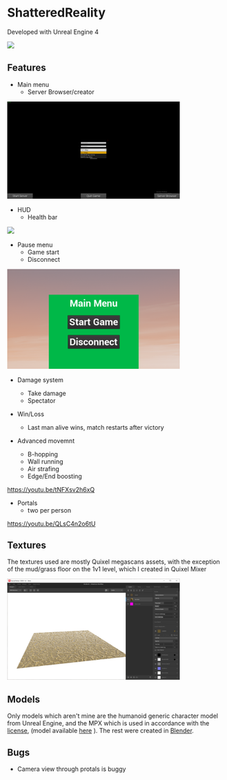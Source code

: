 # ShatteredReality

Developed with Unreal Engine 4


<img src="/images/DisplayPic.png" width="400">


## Features

* Main menu
	* Server Browser/creator

<img src="/images/MapSelect.png" width="400"> 

* HUD
	* Health bar

<img src="/images/HUD.PNG" width="400"> 

* Pause menu
  * Game start
  * Disconnect

<img src="/images/Pause.PNG" width="400">

* Damage system
	* Take damage
	* Spectator



* Win/Loss
	* Last man alive wins, match restarts after victory

* Advanced movemnt
  * B-hopping
  * Wall running
  * Air strafing
  * Edge/End boosting

https://youtu.be/tNFXsv2h6xQ

* Portals
  * two per person

https://youtu.be/QLsC4n2o6tU

## Textures

The textures used are mostly Quixel megascans assets, with the exception of the mud/grass floor on the 1v1 level, which I created in Quixel Mixer

<img src="/images/layers.PNG" width="400">

## Models

Only models which aren't mine are the humanoid generic character model from Unreal Engine, and the MPX which is used in accordance with the [license](https://creativecommons.org/licenses/by/4.0/legalcode), (model available [here](https://skfb.ly/6RBnV) ). The rest were created in [Blender](https://www.blender.org/).


## Bugs
* Camera view through protals is buggy

